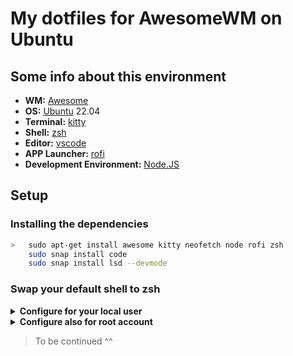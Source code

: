 # My dotfiles for AwesomeWM on Ubuntu</h1>

## Some info about this environment

- **WM:** [Awesome](https://github.com/awesomeWM/awesome)
- **OS:** [Ubuntu](https://ubuntu.com/) 22.04
- **Terminal:** [kitty](https://sw.kovidgoyal.net/kitty/)
- **Shell:** [zsh](https://www.zsh.org/)
- **Editor:** [vscode](https://github.com/microsoft/vscode)
- **APP Launcher:** [rofi](https://github.com/davatorium/rofi)
- **Development Environment:** [Node.JS](https://github.com/nodejs/node)

## Setup

### Installing the dependencies

```sh
>   sudo apt-get install awesome kitty neofetch node rofi zsh  
    sudo snap install code
    sudo snap install lsd --devmode
```

### Swap your default shell to zsh

<details>
    <summary>
        <b>
        Configure for your local user
        </b>
    </summary>

```sh
>   sudo chsh -s /bin/zsh %your-user%
```

Then copy the content of the file [.zshrc](https://github.com/carlosmoshudev/wm-dotfiles/blob/main/.zshrc) to your user ~/.zshrc

</details>

<details>
    <summary>
        <b>
        Configure also for root account
        </b>
    </summary>

```sh
>   sudo chsh -s /bin/zsh %your-user%
    sudo chsh -s /bin/zsh root
```

Then copy the content of the file [.zshrc](https://github.com/carlosmoshudev/wm-dotfiles/blob/main/.zshrc) to your user ~/.zshrc and link to root

```sh
>   sudo ln -s ~/.zshrc /root/.zshrc
```

</details>

> To be continued ^^
